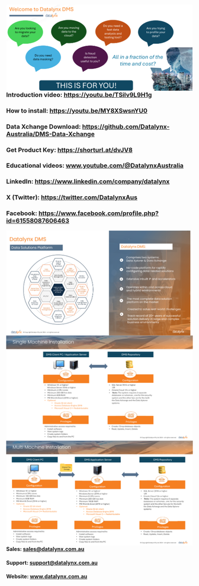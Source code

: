 <img src="https://github.com/Datalynx-Australia/DMS-Data-Xchange/blob/main/IntroPg1.png"
     alt="Datalynx PG1"
     style="float: left; margin-right: 10px;" />

 ### Introduction video: https://youtu.be/TSilv9L9H1g
 ### How to install: https://youtu.be/MY8XSwsnYU0
 ### Data Xchange Download: https://github.com/Datalynx-Australia/DMS-Data-Xchange
 ### Get Product Key: https://shorturl.at/dvJV8
 ### Educational videos: www.youtube.com/@DatalynxAustralia
 
 ### LinkedIn: https://www.linkedin.com/company/datalynx  
 ### X (Twitter): https://twitter.com/DatalynxAus
 ### Facebook: https://www.facebook.com/profile.php?id=61558087606463


<img src="https://github.com/Datalynx-Australia/DMS-Data-Xchange/blob/main/IntroPg2.png"
     alt="Datalynx PG2"
     style="float: left; margin-right: 10px;" />

<img src="https://github.com/Datalynx-Australia/DMS-Data-Xchange/blob/main/IntroPg3.png"
     alt="Datalynx PG3"
     style="float: left; margin-right: 10px;" />

<img src="https://github.com/Datalynx-Australia/DMS-Data-Xchange/blob/main/IntroPg4.png"
     alt="Datalynx PG4"
     style="float: left; margin-right: 10px;" />


 #### Sales:   sales@datalynx.com.au     
 #### Support: support@datalynx.com.au     
 #### Website: www.datalynx.com.au
